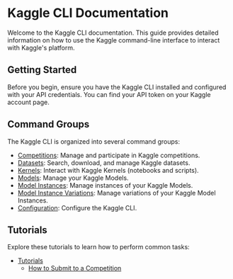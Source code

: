 # Kaggle CLI Documentation

Welcome to the Kaggle CLI documentation. This guide provides detailed information on how to use the Kaggle command-line interface to interact with Kaggle's platform.

## Getting Started

Before you begin, ensure you have the Kaggle CLI installed and configured with your API credentials. You can find your API token on your Kaggle account page.

## Command Groups

The Kaggle CLI is organized into several command groups:

*   [Competitions](./competitions.md): Manage and participate in Kaggle competitions.
*   [Datasets](./datasets.md): Search, download, and manage Kaggle datasets.
*   [Kernels](./kernels.md): Interact with Kaggle Kernels (notebooks and scripts).
*   [Models](./models.md): Manage your Kaggle Models.
*   [Model Instances](./model_instances.md): Manage instances of your Kaggle Models.
*   [Model Instance Variations](./model_instance_variations.md): Manage variations of your Kaggle Model Instances.
*   [Configuration](./configuration.md): Configure the Kaggle CLI.

## Tutorials

Explore these tutorials to learn how to perform common tasks:

*   [Tutorials](./tutorials.md)
    *   [How to Submit to a Competition](./tutorials.md#tutorial-how-to-submit-to-a-competition)

